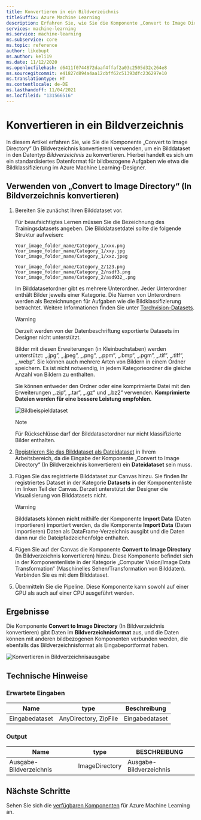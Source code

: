 ```yaml
---
title: Konvertieren in ein Bildverzeichnis
titleSuffix: Azure Machine Learning
description: Erfahren Sie, wie Sie die Komponente „Convert to Image Directory“ (In Bildverzeichnis konvertieren) verwenden, um ein Dataset in das Bildverzeichnisformat zu konvertieren.
services: machine-learning
ms.service: machine-learning
ms.subservice: core
ms.topic: reference
author: likebupt
ms.author: keli19
ms.date: 11/12/2020
ms.openlocfilehash: d6411f0744872daaf4ffaf2a03c2505d32c264e8
ms.sourcegitcommit: e41827d894a4aa12cbff62c51393dfc236297e10
ms.translationtype: HT
ms.contentlocale: de-DE
ms.lasthandoff: 11/04/2021
ms.locfileid: "131566516"
---
```

# <a name="convert-to-image-directory"></a>Konvertieren in ein Bildverzeichnis

In diesem Artikel erfahren Sie, wie Sie die Komponente „Convert to Image Directory“ (In Bildverzeichnis konvertieren) verwenden, um ein Bilddataset in den Datentyp *Bildverzeichnis* zu konvertieren. Hierbei handelt es sich um ein standardisiertes Datenformat für bildbezogene Aufgaben wie etwa die Bildklassifizierung im Azure Machine Learning-Designer.

## <a name="how-to-use-convert-to-image-directory"></a>Verwenden von „Convert to Image Directory“ (In Bildverzeichnis konvertieren)  

1. Bereiten Sie zunächst Ihren Bilddataset vor. 

    Für beaufsichtigtes Lernen müssen Sie die Bezeichnung des Trainingsdatasets angeben. Die Bilddatasetdatei sollte die folgende Struktur aufweisen:
    
    ```
    Your_image_folder_name/Category_1/xxx.png
    Your_image_folder_name/Category_1/xxy.jpg
    Your_image_folder_name/Category_1/xxz.jpeg
    
    Your_image_folder_name/Category_2/123.png
    Your_image_folder_name/Category_2/nsdf3.png
    Your_image_folder_name/Category_2/asd932_.png
    ```
    
    Im Bilddatasetordner gibt es mehrere Unterordner. Jeder Unterordner enthält Bilder jeweils einer Kategorie. Die Namen von Unterordnern werden als Bezeichnungen für Aufgaben wie die Bildklassifizierung betrachtet. Weitere Informationen finden Sie unter [Torchvision-Datasets](https://pytorch.org/vision/stable/datasets.html#imagefolder).

    > [!WARNING]
    > Derzeit werden von der Datenbeschriftung exportierte Datasets im Designer nicht unterstützt.

    Bilder mit diesen Erweiterungen (in Kleinbuchstaben) werden unterstützt: „.jpg“, „.jpeg“, „.png“, „.ppm“, „.bmp“, „.pgm“, „.tif“, „.tiff“, „.webp“. Sie können auch mehrere Arten von Bildern in einem Ordner speichern. Es ist nicht notwendig, in jedem Kategorieordner die gleiche Anzahl von Bildern zu enthalten.

    Sie können entweder den Ordner oder eine komprimierte Datei mit den Erweiterungen „.zip“, „.tar“, „.gz“ und „.bz2“ verwenden. **Komprimierte Dateien werden für eine bessere Leistung empfohlen.** 
    
    ![Bildbeispieldataset](./media/module/image-sample-dataset.png)

    > [!NOTE]
    > Für Rückschlüsse darf der Bilddatasetordner nur nicht klassifizierte Bilder enthalten.

1. [Registrieren Sie das Bilddataset als Dateidataset](../how-to-create-register-datasets.md) in Ihrem Arbeitsbereich, da die Eingabe der Komponente „Convert to Image Directory“ (In Bildverzeichnis konvertieren) ein **Dateidataset** sein muss.

1. Fügen Sie das registrierte Bilddataset zur Canvas hinzu. Sie finden Ihr registriertes Dataset in der Kategorie **Datasets** in der Komponentenliste im linken Teil der Canvas. Derzeit unterstützt der Designer die Visualisierung von Bilddatasets nicht.

    > [!WARNING]
    > Bilddatasets können **nicht** mithilfe der Komponente **Import Data** (Daten importieren) importiert werden, da die Komponente **Import Data** (Daten importieren) Daten als DataFrame-Verzeichnis ausgibt und die Daten dann nur die Dateipfadzeichenfolge enthalten.

1. Fügen Sie auf der Canvas die Komponente **Convert to Image Directory** (In Bildverzeichnis konvertieren) hinzu. Diese Komponente befindet sich in der Komponentenliste in der Kategorie „Computer Vision/Image Data Transformation“ (Maschinelles Sehen/Transformation von Bilddaten). Verbinden Sie es mit dem Bilddataset.
    
3.  Übermitteln Sie die Pipeline. Diese Komponente kann sowohl auf einer GPU als auch auf einer CPU ausgeführt werden.

## <a name="results"></a>Ergebnisse

Die Komponente **Convert to Image Directory** (In Bildverzeichnis konvertieren) gibt Daten im **Bildverzeichnisformat** aus, und die Daten können mit anderen bildbezogenen Komponenten verbunden werden, die ebenfalls das Bildverzeichnisformat als Eingabeportformat haben.

![Konvertieren in Bildverzeichnisausgabe](./media/module/convert-to-image-directory-output.png)

## <a name="technical-notes"></a>Technische Hinweise 

###  <a name="expected-inputs"></a>Erwartete Eingaben  

| Name          | type                  | Beschreibung   |
| ------------- | --------------------- | ------------- |
| Eingabedataset | AnyDirectory, ZipFile | Eingabedataset |

###  <a name="output"></a>Output  

| Name                   | type           | BESCHREIBUNG            |
| ---------------------- | -------------- | ---------------------- |
| Ausgabe-Bildverzeichnis | ImageDirectory | Ausgabe-Bildverzeichnis |

## <a name="next-steps"></a>Nächste Schritte

Sehen Sie sich die [verfügbaren Komponenten](component-reference.md) für Azure Machine Learning an.